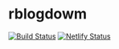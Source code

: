 # rblogdowm

<!-- badges: start -->

[![Build Status](https://travis-ci.com/chinhungtseng/rblogdowm.svg?branch=master)](https://travis-ci.com/chinhungtseng/rblogdowm)
[![Netlify Status](https://api.netlify.com/api/v1/badges/92f9639c-b2cb-446a-9a65-38b84930d39e/deploy-status)](https://app.netlify.com/sites/chinhung/deploys)

<!-- badges: end -->